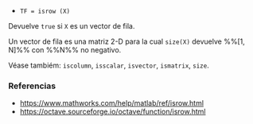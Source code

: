 * `TF = isrow (X)`

Devuelve `true` si `X` es un vector de fila.

Un vector de fila es una matriz 2-D para la cual `size(X)` devuelve %%[1, N]%% con %%N%% no negativo.

Véase tambiém: `iscolumn`, `isscalar`, `isvector`, `ismatrix`, `size`.

### Referencias

* https://www.mathworks.com/help/matlab/ref/isrow.html
* https://octave.sourceforge.io/octave/function/isrow.html
